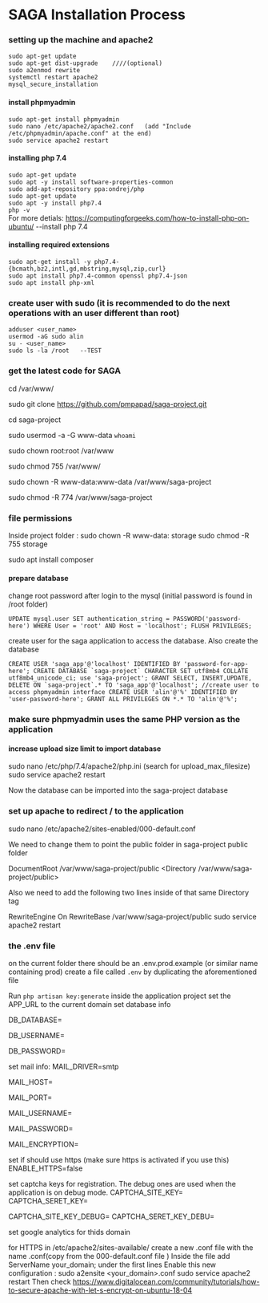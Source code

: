 # SAGA Installation Process

### setting up the machine and apache2
``
sudo apt-get update
``  
``
sudo apt-get dist-upgrade    ////(optional)  
``  
``
sudo a2enmod rewrite
``  
``
systemctl restart apache2
``  
``
mysql_secure_installation
``
#### install phpmyadmin
``
sudo apt-get install phpmyadmin
``  
``
sudo nano /etc/apache2/apache2.conf   (add "Include /etc/phpmyadmin/apache.conf" at the end)
``  
``
sudo service apache2 restart
``  

#### installing php 7.4 
``
  sudo apt-get update
  ``  
  ``
  sudo apt -y install software-properties-common
  ``  
  ``
  sudo add-apt-repository ppa:ondrej/php 
  ``  
  ``
  sudo apt-get update
  ``  
  ``
  sudo apt -y install php7.4
``  
``
php -v
``  
For more detials: https://computingforgeeks.com/how-to-install-php-on-ubuntu/    --install php 7.4

#### installing required extensions
``
sudo apt-get install -y php7.4-{bcmath,bz2,intl,gd,mbstring,mysql,zip,curl}
``  
``
sudo apt install php7.4-common openssl php7.4-json
``  
``
sudo apt install php-xml
``  


### create user with sudo (it is recommended to do the next operations with an user different than root)
``
adduser <user_name>
``  
``
usermod -aG sudo alin
``  
``
su - <user_name>
``  
``
sudo ls -la /root   --TEST
``  

### get the latest code for SAGA

  cd /var/www/
  
  sudo git clone https://github.com/pmpapad/saga-project.git
  
  cd saga-project
  
  sudo usermod -a -G www-data `whoami`
  
  sudo chown root:root /var/www
  
  sudo chmod 755 /var/www/
  
  sudo chown -R www-data:www-data /var/www/saga-project
  
 
  sudo chmod -R 774 /var/www/saga-project

### file permissions
Inside project folder :
sudo chown -R www-data: storage
sudo chmod -R 755 storage

sudo apt install composer


#### prepare database


change root password after login to the mysql (initial password is found in /root folder)

``
UPDATE mysql.user SET authentication_string = PASSWORD('password-here')
WHERE User = 'root' AND Host = 'localhost';
FLUSH PRIVILEGES;
``

create user for the saga application to access the database. Also create the database

``
CREATE USER 'saga_app'@'localhost' IDENTIFIED BY 'password-for-app-here';
CREATE DATABASE `saga-project` CHARACTER SET utf8mb4 COLLATE utf8mb4_unicode_ci;
use 'saga-project';
GRANT SELECT, INSERT,UPDATE, DELETE ON `saga-project`.* TO 'saga_app'@'localhost';
//create user to access phpmyadmin interface
CREATE USER 'alin'@'%' IDENTIFIED BY 'user-password-here';
GRANT ALL PRIVILEGES ON *.* TO 'alin'@'%';
``

### make sure phpmyadmin uses the same PHP version as the application

#### increase upload size limit to import database
sudo nano /etc/php/7.4/apache2/php.ini   (search for upload_max_filesize)
sudo service apache2 restart

Now the database can be imported into the saga-project database

### set up apache to redirect / to the application

sudo nano /etc/apache2/sites-enabled/000-default.conf

We need to change them to point the public folder in saga-project public folder

DocumentRoot /var/www/saga-project/public
<Directory /var/www/saga-project/public>

Also we need to add the following two lines inside of that same Directory tag

RewriteEngine On
RewriteBase /var/www/saga-project/public
sudo service apache2 restart

### the .env file

on the current folder there should be an .env.prod.example (or similar name containing prod)
create a file called `.env` by duplicating the aforementioned file

Run `php artisan key:generate` inside the application project
set the APP_URL to the current domain
set database info

DB_DATABASE=

DB_USERNAME=

DB_PASSWORD=

set mail info:
MAIL_DRIVER=smtp

MAIL_HOST=

MAIL_PORT=

MAIL_USERNAME=

MAIL_PASSWORD=

MAIL_ENCRYPTION=


set if should use https (make sure https is activated if you use this)
ENABLE_HTTPS=false

set captcha keys for registration. The debug ones are used when the application is on debug mode.
CAPTCHA_SITE_KEY=
CAPTCHA_SERET_KEY=

CAPTCHA_SITE_KEY_DEBUG=
CAPTCHA_SERET_KEY_DEBU=

set google analytics for thids domain


for HTTPS in /etc/apache2/sites-available/ create a new .conf file with the name <domain>.conf(copy from the 000-default.conf file )
Inside the file add ServerName your_domain; under the first lines
Enable this new configuration : sudo a2ensite <your_domain>.conf
sudo service apache2 restart
Then check https://www.digitalocean.com/community/tutorials/how-to-secure-apache-with-let-s-encrypt-on-ubuntu-18-04

